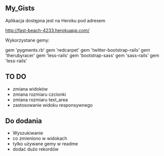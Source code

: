 My_Gists
--------

Aplikacja dostępna jest na Heroku pod adresem

http://fast-beach-4233.herokuapp.com/


Wykorzystane gemy:

gem 'pygments.rb'
gem 'redcarpet'
gem 'twitter-bootstrap-rails'
gem 'therubyracer'
gem 'less-rails'
gem 'bootstrap-sass'
gem 'sass-rails'
gem 'less-rails'


TO DO
-----

* zmiana widoków
* zmiana rozmiaru czcionki
* zmiana rozmiaru text_area
* zastosowanie widoku responsywnego


Do dodania
----------
* Wyszukiwanie
* co zmieniono w widokach
* tylko używane gemy w readme
* dodać dużo rekordów
